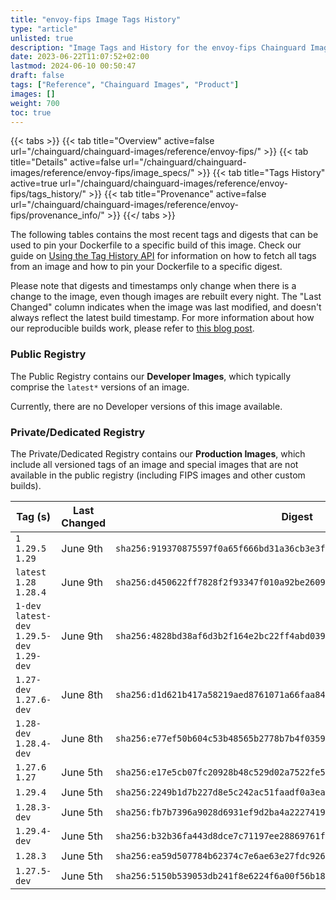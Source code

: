 ```yaml
---
title: "envoy-fips Image Tags History"
type: "article"
unlisted: true
description: "Image Tags and History for the envoy-fips Chainguard Image"
date: 2023-06-22T11:07:52+02:00
lastmod: 2024-06-10 00:50:47
draft: false
tags: ["Reference", "Chainguard Images", "Product"]
images: []
weight: 700
toc: true
---
```


{{< tabs >}}
{{< tab title="Overview" active=false url="/chainguard/chainguard-images/reference/envoy-fips/" >}}
{{< tab title="Details" active=false url="/chainguard/chainguard-images/reference/envoy-fips/image_specs/" >}}
{{< tab title="Tags History" active=true url="/chainguard/chainguard-images/reference/envoy-fips/tags_history/" >}}
{{< tab title="Provenance" active=false url="/chainguard/chainguard-images/reference/envoy-fips/provenance_info/" >}}
{{</ tabs >}}

The following tables contains the most recent tags and digests that can be used to pin your Dockerfile to a specific build of this image. Check our guide on [Using the Tag History API](/chainguard/chainguard-images/using-the-tag-history-api/) for information on how to fetch all tags from an image and how to pin your Dockerfile to a specific digest.

Please note that digests and timestamps only change when there is a change to the image, even though images are rebuilt every night. The "Last Changed" column indicates when the image was last modified, and doesn't always reflect the latest build timestamp. For more information about how our reproducible builds work, please refer to [this blog post](https://www.chainguard.dev/unchained/reproducing-chainguards-reproducible-image-builds).

### Public Registry
The Public Registry contains our **Developer Images**, which typically comprise the `latest*` versions of an image.

Currently, there are no Developer versions of this image available.

### Private/Dedicated Registry
The Private/Dedicated Registry contains our **Production Images**, which include all versioned tags of an image and special images that are not available in the public registry (including FIPS images and other custom builds).

| Tag (s)                                       | Last Changed | Digest                                                                    |
|-----------------------------------------------|--------------|---------------------------------------------------------------------------|
|  `1` `1.29.5` `1.29`                          | June 9th     | `sha256:919370875597f0a65f666bd31a36cb3e3f5df68c4adce8165842b3d5c7249ecf` |
|  `latest` `1.28` `1.28.4`                     | June 9th     | `sha256:d450622ff7828f2f93347f010a92be2609a9bbf2676fa5a6f22dba1f9eb30a4c` |
|  `1-dev` `latest-dev` `1.29.5-dev` `1.29-dev` | June 9th     | `sha256:4828bd38af6d3b2f164e2bc22ff4abd03986be131a1bff1030b4260bcfc27dd6` |
|  `1.27-dev` `1.27.6-dev`                      | June 8th     | `sha256:d1d621b417a58219aed8761071a66faa8429ec0826268601d22095a8b574ce28` |
|  `1.28-dev` `1.28.4-dev`                      | June 8th     | `sha256:e77ef50b604c53b48565b2778b7b4f0359b435084f055cc126c7e40ede55e5bf` |
|  `1.27.6` `1.27`                              | June 5th     | `sha256:e17e5cb07fc20928b48c529d02a7522fe52cecf17afd6c160c72aa0e4c3fe061` |
|  `1.29.4`                                     | June 5th     | `sha256:2249b1d7b227d8e5c242ac51faadf0a3ea6553786ef5f1f32461a0b5f62e95aa` |
|  `1.28.3-dev`                                 | June 5th     | `sha256:fb7b7396a9028d6931ef9d2ba4a2227419315b24cf0f9fec3e572f288d7bb33c` |
|  `1.29.4-dev`                                 | June 5th     | `sha256:b32b36fa443d8dce7c71197ee28869761f46b1bbcdfbe3fce9b418e9c55e9e68` |
|  `1.28.3`                                     | June 5th     | `sha256:ea59d507784b62374c7e6ae63e27fdc926f9a90c3bcc3e52e1af97f07e09f328` |
|  `1.27.5-dev`                                 | June 5th     | `sha256:5150b539053db241f8e6224f6a00f56b18ae5b6304ee15111a8839333c7b1c09` |

